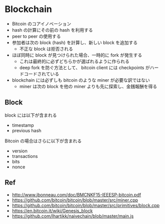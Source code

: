 # Blockchain

- Bitcoin のコアイノベーション
- hash の計算にその前の hash を利用する
- peer to peer の使用する
- 参加者は次の block (hash) を計算し、新しい block を追加する
  - 不正な block は拒否される
- ほぼ同時に block が見つけられた場合、一時的に fork が発生する
  - これは最終的に必ずどちらかが選ばれるように作られる
  - deep fork を防ぐ方法として、 bitcoin client には checkpoints がハードコードされている
- blockchain には必ずしも bitcoin のような miner が必要な訳ではない
  - miner は次の block を他の miner よりも先に探索し、金銭報酬を得る


## Block

block には以下が含まれる
- timestamp
- previous hash

Bitcoin の場合はさらに以下が含まれる
- version
- transactions
- bits
- nonce

## Ref

- http://www.jbonneau.com/doc/BMCNKF15-IEEESP-bitcoin.pdf
- https://github.com/bitcoin/bitcoin/blob/master/src/miner.cpp
- https://github.com/bitcoin/bitcoin/blob/master/src/primitives/block.cpp
- https://en.bitcoin.it/wiki/Genesis_block
- https://github.com/lhartikk/naivechain/blob/master/main.js
